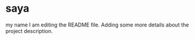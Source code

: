 # saya
my name
I am editing the README file. Adding some more details about the project description.
